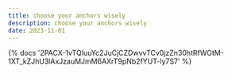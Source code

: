 ```yaml
---
title: choose your anchors wisely
description: choose your anchors wisely
date: 2023-11-01
---
```

<body style="margin:0">
{% docs '2PACX-1vTQIuuYc2JuCjCZDwvvTCv0jzZn30htRfWGtM-1XT_kZJhU3lAxJzauMJmM6AXrT9pNb2fYUT-ly7S7' %}